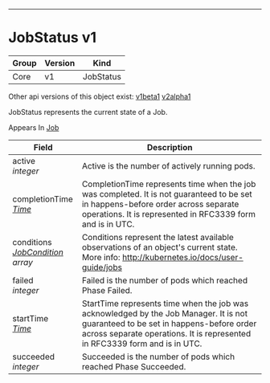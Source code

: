 

-----------
# JobStatus v1



Group        | Version     | Kind
------------ | ---------- | -----------
Core | v1 | JobStatus




<aside class="notice">Other api versions of this object exist: <a href="#jobstatus-v1beta1">v1beta1</a> <a href="#jobstatus-v2alpha1">v2alpha1</a> </aside>


JobStatus represents the current state of a Job.

<aside class="notice">
Appears In <a href="#job-v1">Job</a> </aside>

Field        | Description
------------ | -----------
active <br /> *integer*  | Active is the number of actively running pods.
completionTime <br /> *[Time](#time-unversioned)*  | CompletionTime represents time when the job was completed. It is not guaranteed to be set in happens-before order across separate operations. It is represented in RFC3339 form and is in UTC.
conditions <br /> *[JobCondition](#jobcondition-v1) array*  | Conditions represent the latest available observations of an object's current state. More info: http://kubernetes.io/docs/user-guide/jobs
failed <br /> *integer*  | Failed is the number of pods which reached Phase Failed.
startTime <br /> *[Time](#time-unversioned)*  | StartTime represents time when the job was acknowledged by the Job Manager. It is not guaranteed to be set in happens-before order across separate operations. It is represented in RFC3339 form and is in UTC.
succeeded <br /> *integer*  | Succeeded is the number of pods which reached Phase Succeeded.






